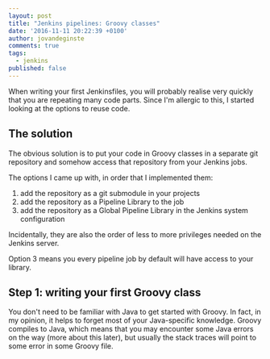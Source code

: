 ```yaml
---
layout: post
title: "Jenkins pipelines: Groovy classes"
date: '2016-11-11 20:22:39 +0100'
author: jovandeginste
comments: true
tags:
  - jenkins
published: false
---
```


When writing your first Jenkinsfiles, you will probably realise very quickly that you are repeating many code parts. Since I'm allergic to this, I started looking at the options to reuse code.

## The solution

The obvious solution is to put your code in Groovy classes in a separate git repository and somehow access that repository from your Jenkins jobs.

The options I came up with, in order that I implemented them:

1. add the repository as a git submodule in your projects
2. add the repository as a Pipeline Library to the job
3. add the repository as a Global Pipeline Library in the Jenkins system configuration

Incidentally, they are also the order of less to more privileges needed on the Jenkins server.

Option 3 means you every pipeline job by default will have access to your library.

## Step 1: writing your first Groovy class

You don't need to be familiar with Java to get started with Groovy. In fact, in my opinion, it helps to forget most of your Java-specific knowledge. Groovy compiles to Java, which means that you may encounter some Java errors on the way (more about this later), but usually the stack traces will point to some error in some Groovy file.